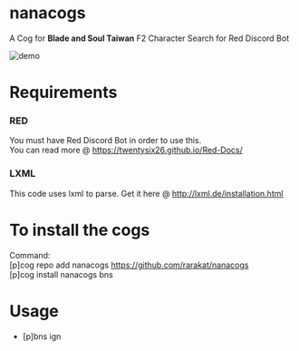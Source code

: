 # nanacogs
A Cog for **Blade and Soul Taiwan** F2 Character Search for Red Discord Bot

![demo](https://cdn.discordapp.com/attachments/334877847124443136/383480427882479616/image.png)

# Requirements 
### RED
You must have Red Discord Bot in order to use this. </br>
You can read more @ https://twentysix26.github.io/Red-Docs/

### LXML
This code uses lxml to parse.
Get it here @ http://lxml.de/installation.html

# To install the cogs
Command: </br>
[p]cog repo add nanacogs https://github.com/rarakat/nanacogs </br>
[p]cog install nanacogs bns </br>

# Usage
- [p]bns ign
